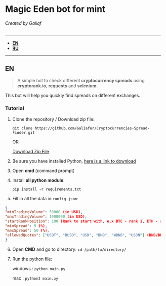# Magic Eden bot for mint
###### Created by Galiaf

------------
- **[EN](https://github.com/Galiafer/MagicEden-Autobuyer#en)**
- **[RU](https://github.com/Galiafer/MagicEden-Autobuyer#ru)**

------------

## EN
> A simple bot to check different **cryptocurrency spreads** using **cryptorank.io**, **requests** and **selenium**.

This bot will help you quickly find spreads on different exchanges.


### Tutorial
1. Clone the repository / Download zip file:

	`git clone https://github.com/Galiafer/Cryptocurrencies-Spread-Finder.git`

	OR

	[Download Zip File](https://github.com/Galiafer/Cryptocurrencies-Spread-Finder/archive/refs/heads/main.zip)

2. Be sure you have installed Python, [here is a link to download](https://www.python.org/downloads/)
3. Open **cmd** (command prompt)
4. Install **all python module**:

   `pip install -r requirements.txt`
5. Fill in all the data in `config.json`:
```json
{
"minTradingVolume": 50000 (in USD),
"maxTradingVolume": 1000000 (in USD),
"startRankPosition": 100 (Rank to start with, e.x BTC - rank 1, ETH - rank 2 and so on),
"minSpread": 9 (%),
"maxSpread": 50 (%),
"allowedQuotes": ["USDT", "BUSD", "USD", "BNB", "WBNB", "USDN"] (BNB/BUSD - Will pass; BNB/BTC will not pass)
}
```

6. Open **CMD** and go to directory:
 `cd /path/to/directory/`

7. Run the python file:

	windows : `python main.py`

	mac : `python3 main.py`
